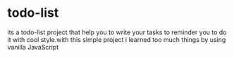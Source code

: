 # todo-list
its a todo-list project that help you to write your tasks to reminder you to do it with cool style.with this simple project i learned too much things by using vanilla JavaScript
